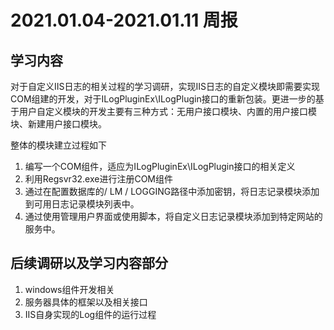 # 2021.01.04-2021.01.11 周报

## 学习内容

对于自定义IIS日志的相关过程的学习调研，实现IIS日志的自定义模块即需要实现COM组建的开发，对于ILogPluginEx\ILogPlugin接口的重新包装。更进一步的基于用户自定义模块的开发主要有三种方式：无用户接口模块、内置的用户接口模块、新建用户接口模块。

整体的模块建立过程如下

1. 编写一个COM组件，适应为ILogPluginEx\ILogPlugin接口的相关定义
2. 利用Regsvr32.exe进行注册COM组件
3. 通过在配置数据库的/ LM / LOGGING路径中添加密钥，将日志记录模块添加到可用日志记录模块列表中。
4. 通过使用管理用户界面或使用脚本，将自定义日志记录模块添加到特定网站的服务中。

## 后续调研以及学习内容部分

1. windows组件开发相关
2. 服务器具体的框架以及相关接口
3. IIS自身实现的Log组件的运行过程